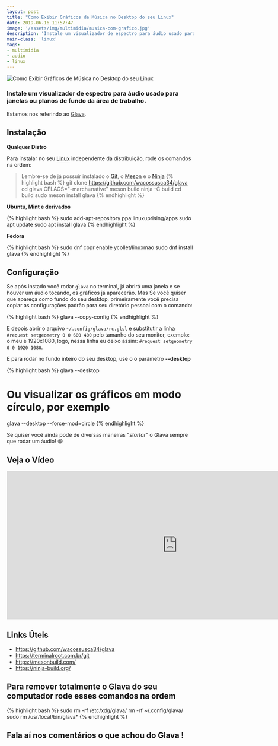 ```yaml
---
layout: post
title: "Como Exibir Gráficos de Música no Desktop do seu Linux"
date: 2019-06-16 11:57:47
image: '/assets/img/multimidia/musica-com-grafico.jpg'
description: 'Instale um visualizador de espectro para áudio usado para janelas ou planos de fundo da área de trabalho.'
main-class: 'linux'
tags:
- multimidia
- audio
- linux
---
```


![Como Exibir Gráficos de Música no Desktop do seu Linux](/assets/img/multimidia/musica-com-grafico.gif)

### Instale um visualizador de espectro para áudio usado para janelas ou planos de fundo da área de trabalho.

Estamos nos referindo ao [Glava](https://github.com/wacossusca34/glava).

## Instalação

**Qualquer Distro**

Para instalar no seu [Linux](http://cse.google.com.br/cse?cx=004473188612396442360:qs2ekmnkweq&q=Linux) independente da distribuição, rode os comandos na ordem:

> Lembre-se de já possuir instalado o [Git](https://terminalroot.com.br/git), o [Meson](https://mesonbuild.com/) e o [Ninja](https://ninja-build.org/)
{% highlight bash %}
git clone https://github.com/wacossusca34/glava
cd glava
CFLAGS="-march=native" meson build
ninja -C build
cd build
sudo meson install
glava
{% endhighlight %}

**Ubuntu, Mint e derivados**

{% highlight bash %}
sudo add-apt-repository ppa:linuxuprising/apps
sudo apt update
sudo apt install glava
{% endhighlight %}

**Fedora**

{% highlight bash %}
sudo dnf copr enable ycollet/linuxmao
sudo dnf install glava
{% endhighlight %}

## Configuração

<script async src="https://pagead2.googlesyndication.com/pagead/js/adsbygoogle.js"></script>
<!-- Informat -->
<ins class="adsbygoogle"
     style="display:block"
     data-ad-client="ca-pub-2838251107855362"
     data-ad-slot="2327980059"
     data-ad-format="auto"
     data-full-width-responsive="true"></ins>
<script>
(adsbygoogle = window.adsbygoogle || []).push({});
</script>

Se após instado você rodar `glava` no terminal, já abrirá uma janela e se houver um áudio tocando, os gráficos já aparecerão. Mas Se você quiser que apareça como fundo do seu desktop, primeiramente você precisa copiar as configurações padrão para seu diretório pessoal com o comando:

{% highlight bash %}
glava --copy-config
{% endhighlight %}

E depois abrir o arquivo `~/.config/glava/rc.glsl` e substitutir a linha `#request setgeometry 0 0 600 400` pelo tamanho do seu monitor, exemplo: o meu é 1920x1080, logo, nessa linha eu deixo assim: `#request setgeometry 0 0 1920 1080`.

E para rodar no fundo inteiro do seu desktop, use o o parâmetro **--desktop**

{% highlight bash %}
glava --desktop
# Ou visualizar os gráficos em modo círculo, por exemplo
glava --desktop --force-mod=circle
{% endhighlight %}

Se quiser você ainda pode de diversas maneiras "*startar*" o Glava sempre que rodar um áudio! 😀️

## Veja o Vídeo

<iframe width="920" height="400" src="https://www.youtube.com/embed/RMqq91uZtnI" frameborder="0" allow="accelerometer; autoplay; encrypted-media; gyroscope; picture-in-picture" allowfullscreen></iframe>

<script async src="https://pagead2.googlesyndication.com/pagead/js/adsbygoogle.js"></script>
<!-- Informat -->
<ins class="adsbygoogle"
     style="display:block"
     data-ad-client="ca-pub-2838251107855362"
     data-ad-slot="2327980059"
     data-ad-format="auto"
     data-full-width-responsive="true"></ins>
<script>
(adsbygoogle = window.adsbygoogle || []).push({});
</script>

## Links Úteis

+ <https://github.com/wacossusca34/glava>
+ <https://terminalroot.com.br/git>
+ <https://mesonbuild.com/>
+ <https://ninja-build.org/>

## Para remover totalmente o Glava do seu computador rode esses comandos na ordem

{% highlight bash %}
sudo rm -rf /etc/xdg/glava/
rm -rf ~/.config/glava/
sudo rm /usr/local/bin/glava*
{% endhighlight %}


## Fala aí nos comentários o que achou do Glava !

